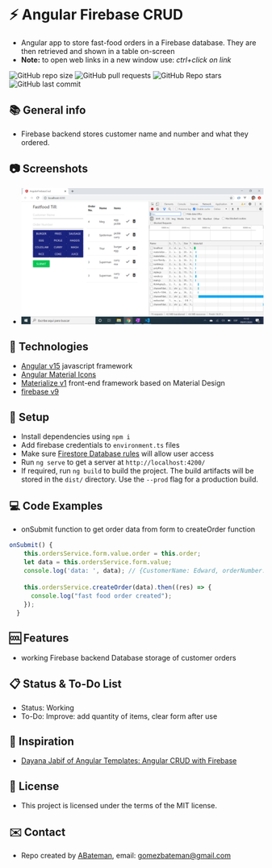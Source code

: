 # :zap: Angular Firebase CRUD

* Angular app to store fast-food orders in a Firebase database. They are then retrieved and shown in a table on-screen
* **Note:** to open web links in a new window use: _ctrl+click on link_

![GitHub repo size](https://img.shields.io/github/repo-size/AndrewJBateman/angular-crud-operations?style=plastic)
![GitHub pull requests](https://img.shields.io/github/issues-pr/AndrewJBateman/angular-crud-operations?style=plastic)
![GitHub Repo stars](https://img.shields.io/github/stars/AndrewJBateman/angular-crud-operations?style=plastic)
![GitHub last commit](https://img.shields.io/github/last-commit/AndrewJBateman/angular-crud-operations?style=plastic)

## :books: General info

* Firebase backend stores customer name and number and what they ordered.

## :camera: Screenshots

* ![Example screenshot](./img/checkout.png)

## :signal_strength: Technologies

* [Angular v15](https://angular.io/) javascript framework
* [Angular Material Icons](https://material.io/resources/icons/?style=baseline)
* [Materialize v1](https://materializecss.com/) front-end framework based on Material Design
* [firebase v9](https://firebase.google.com/)

## :floppy_disk: Setup

* Install dependencies using `npm i`
* Add firebase credentials to `environment.ts` files
* Make sure [Firestore Database rules](https://firebase.google.com/docs/firestore/security/get-started) will allow user access
* Run `ng serve` to get a server at `http://localhost:4200/`
* If required, run `ng build` to build the project. The build artifacts will be stored in the `dist/` directory. Use the `--prod` flag for a production build.

## :computer: Code Examples

* onSubmit function to get order data from form to createOrder function

```typescript
onSubmit() {
    this.ordersService.form.value.order = this.order;
    let data = this.ordersService.form.value;
    console.log('data: ', data); // {CustomerName: Edward, orderNumber: 3, order: ["burger", "fries"]}

    this.ordersService.createOrder(data).then((res) => {
      console.log("fast food order created");
    });
  }
```

## :cool: Features

* working Firebase backend Database storage of customer orders

## :clipboard: Status & To-Do List

* Status: Working
* To-Do:  Improve: add quantity of items, clear form after use

## :clap: Inspiration

* [Dayana Jabif of Angular Templates: Angular CRUD with Firebase](https://angular-templates.io/tutorials/about/angular-crud-with-firebase)

## :file_folder: License

* This project is licensed under the terms of the MIT license.

## :envelope: Contact

* Repo created by [ABateman](https://github.com/AndrewJBateman), email: gomezbateman@gmail.com
